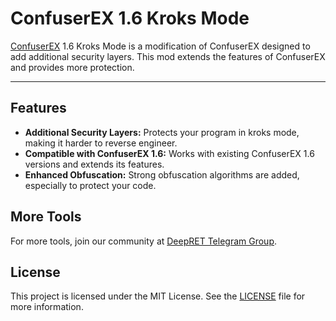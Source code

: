 # ConfuserEX 1.6 Kroks Mode

[ConfuserEX](https://github.com/yck1509/ConfuserEx) 1.6 Kroks Mode is a modification of ConfuserEX designed to add additional security layers. This mod extends the features of ConfuserEX and provides more protection.

---

## Features

- **Additional Security Layers:** Protects your program in kroks mode, making it harder to reverse engineer.
- **Compatible with ConfuserEX 1.6:** Works with existing ConfuserEX 1.6 versions and extends its features.
- **Enhanced Obfuscation:** Strong obfuscation algorithms are added, especially to protect your code.

## More Tools

For more tools, join our community at [DeepRET Telegram Group](https://t.me/DeepRET).

## License

This project is licensed under the MIT License. See the [LICENSE](LICENSE) file for more information.
